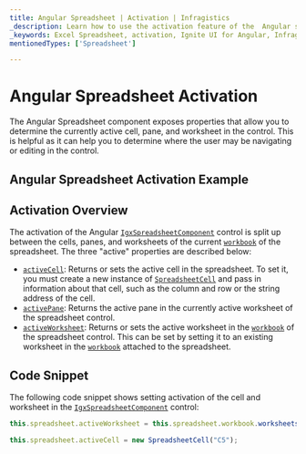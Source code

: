 ```yaml
---
title: Angular Spreadsheet | Activation | Infragistics
_description: Learn how to use the activation feature of the  Angular spreadsheet control which is split between the cells, panes and worksheets. Check out the Ignite UI for Angular spreadsheet demos!
_keywords: Excel Spreadsheet, activation, Ignite UI for Angular, Infragistics
mentionedTypes: ['Spreadsheet']

---
```


# Angular Spreadsheet Activation

The Angular Spreadsheet component exposes properties that allow you to determine the currently active cell, pane, and worksheet in the control. This is helpful as it can help you to determine where the user may be navigating or editing in the control.

## Angular Spreadsheet Activation Example

<code-view style="height: 500px"
           data-demos-base-url="{environment:dvDemosBaseUrl}"
           iframe-src="{environment:dvDemosBaseUrl}/excel/spreadsheet-activation"
           alt="Angular Spreadsheet Activation Example"
           github-src="excel/spreadsheet/activation">
</code-view>

<div class="divider--half"></div>

## Activation Overview

The activation of the Angular [`IgxSpreadsheetComponent`]({environment:dvApiBaseUrl}/products/ignite-ui-angular/api/docs/typescript/latest/classes/igxspreadsheetcomponent.html) control is split up between the cells, panes, and worksheets of the current [`workbook`]({environment:dvApiBaseUrl}/products/ignite-ui-angular/api/docs/typescript/latest/classes/igxspreadsheetcomponent.html#workbook) of the spreadsheet. The three "active" properties are described below:

-   [`activeCell`]({environment:dvApiBaseUrl}/products/ignite-ui-angular/api/docs/typescript/latest/classes/igxspreadsheetcomponent.html#activecell): Returns or sets the active cell in the spreadsheet. To set it, you must create a new instance of [`SpreadsheetCell`]({environment:dvApiBaseUrl}/products/ignite-ui-angular/api/docs/typescript/latest/classes/spreadsheetcell.html) and pass in information about that cell, such as the column and row or the string address of the cell.
-   [`activePane`]({environment:dvApiBaseUrl}/products/ignite-ui-angular/api/docs/typescript/latest/classes/igxspreadsheetcomponent.html#activepane): Returns the active pane in the currently active worksheet of the spreadsheet control.
-   [`activeWorksheet`]({environment:dvApiBaseUrl}/products/ignite-ui-angular/api/docs/typescript/latest/classes/igxspreadsheetcomponent.html#activeworksheet): Returns or sets the active worksheet in the [`workbook`]({environment:dvApiBaseUrl}/products/ignite-ui-angular/api/docs/typescript/latest/classes/igxspreadsheetcomponent.html#workbook) of the spreadsheet control. This can be set by setting it to an existing worksheet in the [`workbook`]({environment:dvApiBaseUrl}/products/ignite-ui-angular/api/docs/typescript/latest/classes/igxspreadsheetcomponent.html#workbook) attached to the spreadsheet.

## Code Snippet

The following code snippet shows setting activation of the cell and worksheet in the [`IgxSpreadsheetComponent`]({environment:dvApiBaseUrl}/products/ignite-ui-angular/api/docs/typescript/latest/classes/igxspreadsheetcomponent.html) control:

```ts
this.spreadsheet.activeWorksheet = this.spreadsheet.workbook.worksheets(1);

this.spreadsheet.activeCell = new SpreadsheetCell("C5");
```
